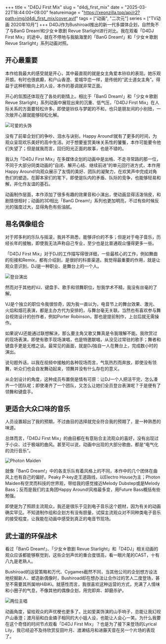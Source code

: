 +++
title = "D4DJ First Mix"
slug = "d4dj_first_mix"
date = "2025-03-22T18:44:00+08:00"
featureimage = "https://xeonzilla.top/api/r2?path=img/d4dj_first_mix/cover.avif"
tags = ["动画", "二次元"]
series = ["TV动画 2020年10月"]
+++
D4DJ作为Bushiroad推出的新一代多媒体企划，自然免不了与BanG Dream!和少女☆歌剧 Revue Starlight进行对比。我在观看「D4DJ First Mix」的途中，就在不停地与我脑海里的「BanG Dream!」和「少女☆歌剧 Revue Starlight」系列动画对照。

## 开心最重要
本作给我最大的感受就是开心，其中最直观的就是女主角爱本铃玖的表现。她乐观开朗，有时也很疯癫，和户山香澄、爱城华恋一样，是传统的“武士道女主角”。得益于这种积极向上的人设，本作的基调就非常正面。

开心的氛围还体现在了各处的剧情上。相比于「BanG Dream!」和「少女☆歌剧 Revue Starlight」系列动画中展现出来的沉重、低气压，「D4DJ First Mix」在人际关系的方面要轻松许多。即使是铃玖与梦妮的不和，也只是朋友间的小别扭，一次敞开心扉就能够轻松化解。

![可爱的头饰](https://xeonzilla.top/api/r2?path=img/d4dj_first_mix/01.avif "可爱的头饰")

没有了前辈企划们的争吵、泪水与诀别，Happy Around!就有了更多的时间，为观众呈现欢乐美好的高中生活。对于想要鉴赏美味关系性的饕餮，本作可能要令他们失望了；但是就我而言，回归阳光正面的故事，也是不错的。

我认为「D4DJ First Mix」在多媒体企划的动画中是出格、不走寻常路的那一位，不同于大部分同类动画的“自闭、解开心结、继续前进”的单元回行进方式，本作用Happy Around!向观众展示了友情的美好、团队的凝聚力，在欢笑声中完成对角色们的塑造。在脚本家们的笔下，即使是队内的矛盾、队际的竞争，也能够轻易和解，并化作友谊的基石。

动画制作层面，本作添加了很多有趣的效果音和小演出，使动画显得活泼俏皮，和剧情很相衬；动画的3D相比「BanG Dream!」系列也更加明亮，不过有些时候反光的强度过大，显得角色有些油腻。

## 易名偶像组合
对于邦多利的乐队与摇滚，我并不熟悉，能够评价的不多；但是对于电子音乐，历经长年的接触，即使我无法声称自己专业，至少也是比普通观众懂得更多一些。

「D4DJ First Mix」对于DJ的工作描写得很详细，一些最核心的工作，例如舞曲的衔接和Remix，都有介绍到，是很好的科普渠道。我觉得最重要的作用，就是让观众意识到，DJ是一种职业、是舞台上的一个人。

![登台演出](https://xeonzilla.top/api/r2?path=img/d4dj_first_mix/02.avif "登台演出")

然而对于其他的VJ、键盘手、歌手和领舞职位，恕我学术不精，我没有丝毫的了解。

VJ是个独立的职位令我很惊奇，因为我一直以为，电音节上的舞台效果、激光、火焰和烟花表演，都是主办方代为安排的，与舞台毫无关联。当然也有喜欢参与舞台视效设计的创作者，例如Porter Robinson，那也是提前制作，上台后就无需操作。

如果说VJ还能通过联想解决，那么要主角又歌又舞真是令我理解不能。我欣赏过的现场表演，即使有歌手现场演唱，也是特邀献唱，从没见过常驻的歌手；舞者和键盘手更是无稽之谈。最常见的画面，就是DJ独自一人在舞台上，完成数小时的演出。

说句题外话，以我在视频中接触的各种现场而言，气氛热烈而奔放，即使没有领舞，听众们也会自发舞动起来，领舞并没有什么存在的意义。

从企划设计的角度，这种成员布置倒是情有可原：让DJ一个人把活干完，怎么凑齐一个团队呢；即使凑齐了一个团队，又怎么让她们全员登台表演呢？于是便有了领舞和键盘手。

## 更适合大众口味的音乐
人员设置超出了我的预期，不过曲目的选择就完全符合我的预期了，是一种熟悉的味道。

总体而言，「D4DJ First Mix」的曲目都在有意贴合主流观众的喜好，没有出现过于小众、过于极端的曲风。甚至可以说，动画中出现的大部分歌曲，都是“电气化的流行音乐”。

![Photon Maiden](https://xeonzilla.top/api/r2?path=img/d4dj_first_mix/03.avif "Photon Maiden")

就像「BanG Dream!」中的各支乐队有着风格上的不同，本作中的几个团体在曲风上也有自己的偏好。Peaky P-key走王道路线，以Electro House为主；Photon Maiden有空灵而科技的世界观，带给我的感觉接近Melody Dubstep或是Melody Bass；反而是我们的主角团Happy Around!风格最多变，用Future Bass概括有些勉强。

即使是为了照顾主流观众，我还是很乐于见到电子音乐这个题材，因为有关的动画确实罕见。不知道制作组和企划方有没有胆量，试探主流观众对不同种类电子音乐的接受程度，让我能在动画中感受到真正的电音节现场。

## 武士道的环保战术
看过「BanG Dream!」、「少女☆歌剧 Revue Starlight」和「D4DJ」相关动画的观众应该都能够察觉到，这些企划声优的重合度很高，看一眼片尾的CAST，十有八九是老熟人。

Bushiroad的运营策略和万代、Cygames截然不同，当其他公司的企划想方设法地挖掘新人、塑造新偶像时，Bushiroad却在想办法让合作过的艺人二度登场，甚至不需要其所属响HiBiKi。就感性而言，我很喜欢这种运营的方式，充满了人情味和小圈子的气息，不像其他的偶像企划，用完即弃、卸磨杀驴。

![两位主唱](https://xeonzilla.top/api/r2?path=img/d4dj_first_mix/04.avif "两位主唱")

动画角度，留给观众的声优梗也更多了。比如爱美饰演的山手响子，总能让我幻视户山香澄；渡月丽和白金燐子相同的大小姐人设，也能让人会心一笑。为什么我要在这个奇怪的时间节点观看「D4DJ First Mix」？也是为了接下来登场的Lyrical Lily，我已经迫不及待欣赏反田叶月、渡濑结月和进藤天音在另一个片场的表现了。